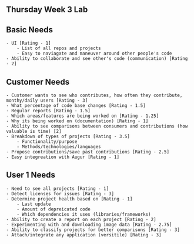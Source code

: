 ## Thursday Week 3 Lab

## Basic Needs
	- UI [Rating - 1]
		- List of all repos and projects
		- Easy to naviagate and maneuver around other people's code
	- Ability to collaborate and see other's code (communication) [Rating - 2]

## Customer Needs
	- Customer wants to see who contributes, how often they contribute, monthy/daily users [Rating - 3]
	- What percentage of code base changes [Rating - 1.5]
	- Regular reports [Rating - 1.5]
	- Which areas/features are being worked on [Rating - 1.25]
	- Why its being worked on (documentation) [Rating - 1]
	- Ability to see comparisons between consumers and contributions (how valuable is time) [2]
	- Breakdown of types of projects [Rating - 3.5]
		- Functionality/purpose
		- Methods/technologies/languages
	- Propose contributions/save past contributions [Rating - 2.5]
	- Easy integreation with Augur [Rating - 1]

## User 1 Needs
	- Need to see all projects [Rating - 1]
	- Detect licenses for issues [Rating - 3]
	- Determine project health based on [Rating - 1]
		- Last update
		- Amount of depreicated code
		- Which dependencies it uses (libraries/frameworks)
	- Ability to create a report on each project [Rating - 2]
	- Experimenting with and downloading image data [Rating - 2.75]
	- Ability to classify projects for better comparisons [Rating - 3]
	- Attach/integrate any application (versitile) [Rating - 3]





